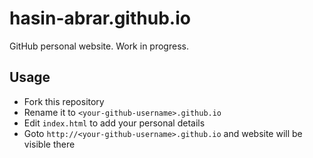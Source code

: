 # hasin-abrar.github.io

GitHub personal website. Work in progress.

## Usage

- Fork this repository
- Rename it to `<your-github-username>.github.io`
- Edit `index.html` to add your personal details
- Goto `http://<your-github-username>.github.io` and website will be visible there
